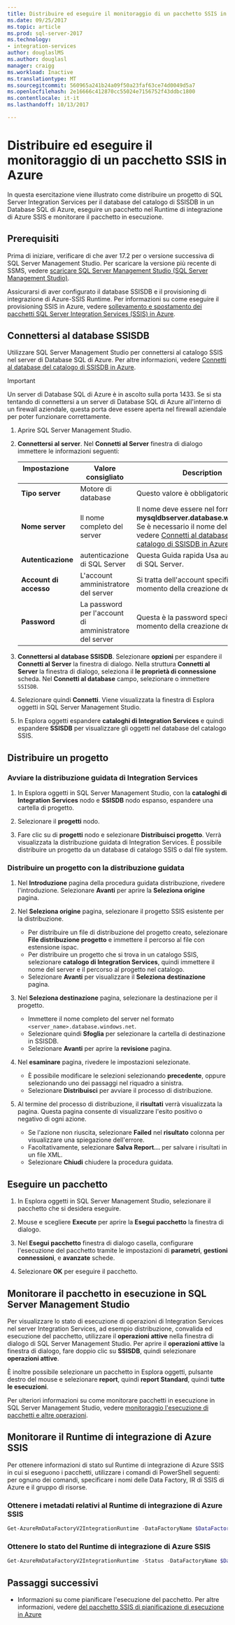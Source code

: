 ```yaml
---
title: Distribuire ed eseguire il monitoraggio di un pacchetto SSIS in Azure | Documenti Microsoft
ms.date: 09/25/2017
ms.topic: article
ms.prod: sql-server-2017
ms.technology:
- integration-services
author: douglaslMS
ms.author: douglasl
manager: craigg
ms.workload: Inactive
ms.translationtype: MT
ms.sourcegitcommit: 560965a241b24a09f50a23faf63ce74d0049d5a7
ms.openlocfilehash: 2e16666c412870cc55024e7156752f43ddbc1800
ms.contentlocale: it-it
ms.lasthandoff: 10/13/2017

---
```

# <a name="deploy-run-and-monitor-an-ssis-package-on-azure"></a>Distribuire ed eseguire il monitoraggio di un pacchetto SSIS in Azure
In questa esercitazione viene illustrato come distribuire un progetto di SQL Server Integration Services per il database del catalogo di SSISDB in un Database SQL di Azure, eseguire un pacchetto nel Runtime di integrazione di Azure SSIS e monitorare il pacchetto in esecuzione.

## <a name="prerequisites"></a>Prerequisiti

Prima di iniziare, verificare di che aver 17.2 per o versione successiva di SQL Server Management Studio. Per scaricare la versione più recente di SSMS, vedere [scaricare SQL Server Management Studio (SQL Server Management Studio)](https://docs.microsoft.com/sql/ssms/download-sql-server-management-studio-ssms).

Assicurarsi di aver configurato il database SSISDB e il provisioning di integrazione di Azure-SSIS Runtime. Per informazioni su come eseguire il provisioning SSIS in Azure, vedere [sollevamento e spostamento dei pacchetti SQL Server Integration Services (SSIS) in Azure](https://docs.microsoft.com/en-us/azure/data-factory/tutorial-deploy-ssis-packages-azure).

## <a name="connect-to-the-ssisdb-database"></a>Connettersi al database SSISDB

Utilizzare SQL Server Management Studio per connettersi al catalogo SSIS nel server di Database SQL di Azure. Per altre informazioni, vedere [Connetti al database del catalogo di SSISDB in Azure](ssis-azure-connect-to-catalog-database.md).

> [!IMPORTANT]
> Un server di Database SQL di Azure è in ascolto sulla porta 1433. Se si sta tentando di connettersi a un server di Database SQL di Azure all'interno di un firewall aziendale, questa porta deve essere aperta nel firewall aziendale per poter funzionare correttamente.

1. Aprire SQL Server Management Studio.

2. **Connettersi al server**. Nel **Connetti al Server** finestra di dialogo immettere le informazioni seguenti:

   | Impostazione       | Valore consigliato | Description | 
   | ------------ | ------------------ | ------------------------------------------------- | 
   | **Tipo server** | Motore di database | Questo valore è obbligatorio. |
   | **Nome server** | Il nome completo del server | Il nome deve essere nel formato: **mysqldbserver.database.windows.net**. Se è necessario il nome del server, vedere [Connetti al database del catalogo di SSISDB in Azure](ssis-azure-connect-to-catalog-database.md). |
   | **Autenticazione** | autenticazione di SQL Server | Questa Guida rapida Usa autenticazione di SQL Server. |
   | **Account di accesso** | L'account amministratore del server | Si tratta dell'account specificato al momento della creazione del server. |
   | **Password** | La password per l'account di amministratore del server | Questa è la password specificata al momento della creazione del server. |

3. **Connettersi al database SSISDB**. Selezionare **opzioni** per espandere il **Connetti al Server** la finestra di dialogo. Nella struttura **Connetti al Server** la finestra di dialogo, seleziona il **le proprietà di connessione** scheda. Nel **Connetti al database** campo, selezionare o immettere `SSISDB`.

4. Selezionare quindi **Connetti**. Viene visualizzata la finestra di Esplora oggetti in SQL Server Management Studio. 

5. In Esplora oggetti espandere **cataloghi di Integration Services** e quindi espandere **SSISDB** per visualizzare gli oggetti nel database del catalogo SSIS.

## <a name="deploy-a-project"></a>Distribuire un progetto

### <a name="start-the-integration-services-deployment-wizard"></a>Avviare la distribuzione guidata di Integration Services
1. In Esplora oggetti in SQL Server Management Studio, con la **cataloghi di Integration Services** nodo e **SSISDB** nodo espanso, espandere una cartella di progetto.

2.  Selezionare il **progetti** nodo.

3.  Fare clic su di **progetti** nodo e selezionare **Distribuisci progetto**. Verrà visualizzata la distribuzione guidata di Integration Services. È possibile distribuire un progetto da un database di catalogo SSIS o dal file system.

### <a name="deploy-a-project-with-the-deployment-wizard"></a>Distribuire un progetto con la distribuzione guidata
1. Nel **Introduzione** pagina della procedura guidata distribuzione, rivedere l'introduzione. Selezionare **Avanti** per aprire la **Seleziona origine** pagina.

2. Nel **Seleziona origine** pagina, selezionare il progetto SSIS esistente per la distribuzione.
    -   Per distribuire un file di distribuzione del progetto creato, selezionare **File distribuzione progetto** e immettere il percorso al file con estensione ispac.
    -   Per distribuire un progetto che si trova in un catalogo SSIS, selezionare **catalogo di Integration Services**, quindi immettere il nome del server e il percorso al progetto nel catalogo.
    -   Selezionare **Avanti** per visualizzare il **Seleziona destinazione** pagina.
  
3.  Nel **Seleziona destinazione** pagina, selezionare la destinazione per il progetto.
    -   Immettere il nome completo del server nel formato `<server_name>.database.windows.net`.
    -   Selezionare quindi **Sfoglia** per selezionare la cartella di destinazione in SSISDB.
    -   Selezionare **Avanti** per aprire la **revisione** pagina.  
  
4.  Nel **esaminare** pagina, rivedere le impostazioni selezionate.
    -   È possibile modificare le selezioni selezionando **precedente**, oppure selezionando uno dei passaggi nel riquadro a sinistra.
    -   Selezionare **Distribuisci** per avviare il processo di distribuzione.
  
5.  Al termine del processo di distribuzione, il **risultati** verrà visualizzata la pagina. Questa pagina consente di visualizzare l'esito positivo o negativo di ogni azione.
    -   Se l'azione non riuscita, selezionare **Failed** nel **risultato** colonna per visualizzare una spiegazione dell'errore.
    -   Facoltativamente, selezionare **Salva Report...**  per salvare i risultati in un file XML.
    -   Selezionare **Chiudi** chiudere la procedura guidata.

## <a name="run-a-package"></a>Eseguire un pacchetto

1. In Esplora oggetti in SQL Server Management Studio, selezionare il pacchetto che si desidera eseguire.

2. Mouse e scegliere **Execute** per aprire la **Esegui pacchetto** la finestra di dialogo.

3.  Nel **Esegui pacchetto** finestra di dialogo casella, configurare l'esecuzione del pacchetto tramite le impostazioni di **parametri**, **gestioni connessioni**, e **avanzate**  schede.

4.  Selezionare **OK** per eseguire il pacchetto.

## <a name="monitor-the-running-package-in-ssms"></a>Monitorare il pacchetto in esecuzione in SQL Server Management Studio

Per visualizzare lo stato di esecuzione di operazioni di Integration Services nel server Integration Services, ad esempio distribuzione, convalida ed esecuzione del pacchetto, utilizzare il **operazioni attive** nella finestra di dialogo di SQL Server Management Studio. Per aprire il **operazioni attive** la finestra di dialogo, fare doppio clic su **SSISDB**, quindi selezionare **operazioni attive**.

È inoltre possibile selezionare un pacchetto in Esplora oggetti, pulsante destro del mouse e selezionare **report**, quindi **report Standard**, quindi **tutte le esecuzioni**.

Per ulteriori informazioni su come monitorare pacchetti in esecuzione in SQL Server Management Studio, vedere [monitoraggio l'esecuzione di pacchetti e altre operazioni](https://docs.microsoft.com/en-us/sql/integration-services/performance/monitor-running-packages-and-other-operations).

## <a name="monitor-the-azure-ssis-integration-runtime"></a>Monitorare il Runtime di integrazione di Azure SSIS

Per ottenere informazioni di stato sul Runtime di integrazione di Azure SSIS in cui si eseguono i pacchetti, utilizzare i comandi di PowerShell seguenti: per ognuno dei comandi, specificare i nomi delle Data Factory, IR di SSIS di Azure e il gruppo di risorse.

### <a name="get-metadata-about-the-azure-ssis-integration-runtime"></a>Ottenere i metadati relativi al Runtime di integrazione di Azure SSIS

```powershell
Get-AzureRmDataFactoryV2IntegrationRuntime -DataFactoryName $DataFactoryName -Name $AzureSsisIRName -ResourceGroupName $ResourceGroupName
```

### <a name="get-the-status-of-the-azure-ssis-integration-runtime"></a>Ottenere lo stato del Runtime di integrazione di Azure SSIS

```powershell
Get-AzureRmDataFactoryV2IntegrationRuntime -Status -DataFactoryName $DataFactoryName -Name $AzureSsisIRName -ResourceGroupName $ResourceGroupName
```

## <a name="next-steps"></a>Passaggi successivi
- Informazioni su come pianificare l'esecuzione del pacchetto. Per altre informazioni, vedere [del pacchetto SSIS di pianificazione di esecuzione in Azure](ssis-azure-schedule-packages.md)

